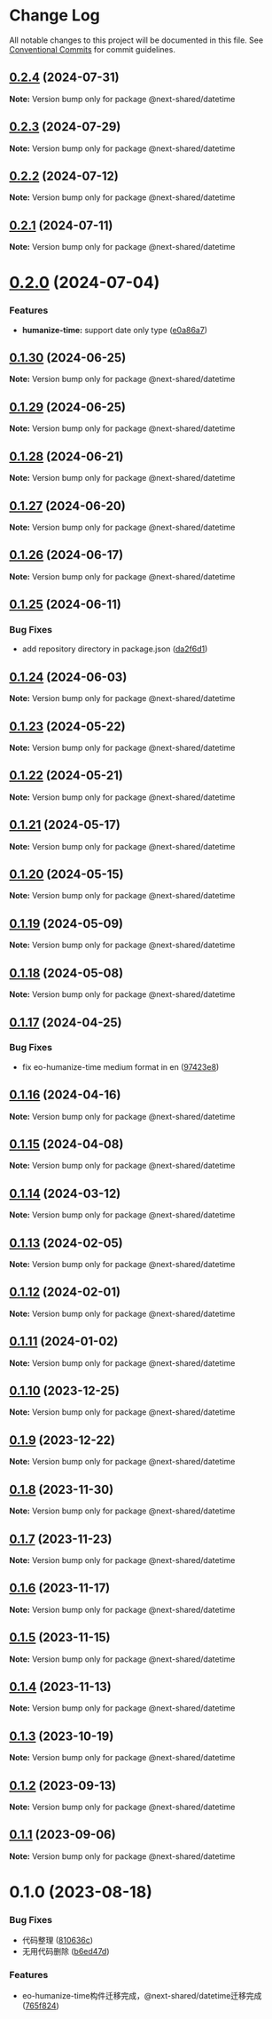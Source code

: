 # Change Log

All notable changes to this project will be documented in this file.
See [Conventional Commits](https://conventionalcommits.org) for commit guidelines.

## [0.2.4](https://github.com/easyops-cn/next-bricks/compare/@next-shared/datetime@0.2.3...@next-shared/datetime@0.2.4) (2024-07-31)

**Note:** Version bump only for package @next-shared/datetime





## [0.2.3](https://github.com/easyops-cn/next-bricks/compare/@next-shared/datetime@0.2.2...@next-shared/datetime@0.2.3) (2024-07-29)

**Note:** Version bump only for package @next-shared/datetime





## [0.2.2](https://github.com/easyops-cn/next-bricks/compare/@next-shared/datetime@0.2.1...@next-shared/datetime@0.2.2) (2024-07-12)

**Note:** Version bump only for package @next-shared/datetime

## [0.2.1](https://github.com/easyops-cn/next-bricks/compare/@next-shared/datetime@0.2.0...@next-shared/datetime@0.2.1) (2024-07-11)

**Note:** Version bump only for package @next-shared/datetime

# [0.2.0](https://github.com/easyops-cn/next-bricks/compare/@next-shared/datetime@0.1.30...@next-shared/datetime@0.2.0) (2024-07-04)

### Features

- **humanize-time:** support date only type ([e0a86a7](https://github.com/easyops-cn/next-bricks/commit/e0a86a767dee77e4ff39dba183c7d8f3c10ff515))

## [0.1.30](https://github.com/easyops-cn/next-bricks/compare/@next-shared/datetime@0.1.29...@next-shared/datetime@0.1.30) (2024-06-25)

**Note:** Version bump only for package @next-shared/datetime

## [0.1.29](https://github.com/easyops-cn/next-bricks/compare/@next-shared/datetime@0.1.28...@next-shared/datetime@0.1.29) (2024-06-25)

**Note:** Version bump only for package @next-shared/datetime

## [0.1.28](https://github.com/easyops-cn/next-bricks/compare/@next-shared/datetime@0.1.27...@next-shared/datetime@0.1.28) (2024-06-21)

**Note:** Version bump only for package @next-shared/datetime

## [0.1.27](https://github.com/easyops-cn/next-bricks/compare/@next-shared/datetime@0.1.26...@next-shared/datetime@0.1.27) (2024-06-20)

**Note:** Version bump only for package @next-shared/datetime

## [0.1.26](https://github.com/easyops-cn/next-bricks/compare/@next-shared/datetime@0.1.25...@next-shared/datetime@0.1.26) (2024-06-17)

**Note:** Version bump only for package @next-shared/datetime

## [0.1.25](https://github.com/easyops-cn/next-bricks/compare/@next-shared/datetime@0.1.24...@next-shared/datetime@0.1.25) (2024-06-11)

### Bug Fixes

- add repository directory in package.json ([da2f6d1](https://github.com/easyops-cn/next-bricks/commit/da2f6d11bc112d4901adc4beb744e8f5b945c01d))

## [0.1.24](https://github.com/easyops-cn/next-bricks/compare/@next-shared/datetime@0.1.23...@next-shared/datetime@0.1.24) (2024-06-03)

**Note:** Version bump only for package @next-shared/datetime

## [0.1.23](https://github.com/easyops-cn/next-bricks/compare/@next-shared/datetime@0.1.22...@next-shared/datetime@0.1.23) (2024-05-22)

**Note:** Version bump only for package @next-shared/datetime

## [0.1.22](https://github.com/easyops-cn/next-bricks/compare/@next-shared/datetime@0.1.21...@next-shared/datetime@0.1.22) (2024-05-21)

**Note:** Version bump only for package @next-shared/datetime

## [0.1.21](https://github.com/easyops-cn/next-bricks/compare/@next-shared/datetime@0.1.20...@next-shared/datetime@0.1.21) (2024-05-17)

**Note:** Version bump only for package @next-shared/datetime

## [0.1.20](https://github.com/easyops-cn/next-bricks/compare/@next-shared/datetime@0.1.19...@next-shared/datetime@0.1.20) (2024-05-15)

**Note:** Version bump only for package @next-shared/datetime

## [0.1.19](https://github.com/easyops-cn/next-bricks/compare/@next-shared/datetime@0.1.18...@next-shared/datetime@0.1.19) (2024-05-09)

**Note:** Version bump only for package @next-shared/datetime

## [0.1.18](https://github.com/easyops-cn/next-bricks/compare/@next-shared/datetime@0.1.17...@next-shared/datetime@0.1.18) (2024-05-08)

**Note:** Version bump only for package @next-shared/datetime

## [0.1.17](https://github.com/easyops-cn/next-bricks/compare/@next-shared/datetime@0.1.16...@next-shared/datetime@0.1.17) (2024-04-25)

### Bug Fixes

- fix eo-humanize-time medium format in en ([97423e8](https://github.com/easyops-cn/next-bricks/commit/97423e81a5c4fb899851070715c77b5492e57732))

## [0.1.16](https://github.com/easyops-cn/next-bricks/compare/@next-shared/datetime@0.1.15...@next-shared/datetime@0.1.16) (2024-04-16)

**Note:** Version bump only for package @next-shared/datetime

## [0.1.15](https://github.com/easyops-cn/next-bricks/compare/@next-shared/datetime@0.1.14...@next-shared/datetime@0.1.15) (2024-04-08)

**Note:** Version bump only for package @next-shared/datetime

## [0.1.14](https://github.com/easyops-cn/next-bricks/compare/@next-shared/datetime@0.1.13...@next-shared/datetime@0.1.14) (2024-03-12)

**Note:** Version bump only for package @next-shared/datetime

## [0.1.13](https://github.com/easyops-cn/next-bricks/compare/@next-shared/datetime@0.1.12...@next-shared/datetime@0.1.13) (2024-02-05)

**Note:** Version bump only for package @next-shared/datetime

## [0.1.12](https://github.com/easyops-cn/next-bricks/compare/@next-shared/datetime@0.1.11...@next-shared/datetime@0.1.12) (2024-02-01)

**Note:** Version bump only for package @next-shared/datetime

## [0.1.11](https://github.com/easyops-cn/next-bricks/compare/@next-shared/datetime@0.1.10...@next-shared/datetime@0.1.11) (2024-01-02)

**Note:** Version bump only for package @next-shared/datetime

## [0.1.10](https://github.com/easyops-cn/next-bricks/compare/@next-shared/datetime@0.1.9...@next-shared/datetime@0.1.10) (2023-12-25)

**Note:** Version bump only for package @next-shared/datetime

## [0.1.9](https://github.com/easyops-cn/next-bricks/compare/@next-shared/datetime@0.1.8...@next-shared/datetime@0.1.9) (2023-12-22)

**Note:** Version bump only for package @next-shared/datetime

## [0.1.8](https://github.com/easyops-cn/next-bricks/compare/@next-shared/datetime@0.1.7...@next-shared/datetime@0.1.8) (2023-11-30)

**Note:** Version bump only for package @next-shared/datetime

## [0.1.7](https://github.com/easyops-cn/next-bricks/compare/@next-shared/datetime@0.1.6...@next-shared/datetime@0.1.7) (2023-11-23)

**Note:** Version bump only for package @next-shared/datetime

## [0.1.6](https://github.com/easyops-cn/next-bricks/compare/@next-shared/datetime@0.1.5...@next-shared/datetime@0.1.6) (2023-11-17)

**Note:** Version bump only for package @next-shared/datetime

## [0.1.5](https://github.com/easyops-cn/next-bricks/compare/@next-shared/datetime@0.1.4...@next-shared/datetime@0.1.5) (2023-11-15)

**Note:** Version bump only for package @next-shared/datetime

## [0.1.4](https://github.com/easyops-cn/next-bricks/compare/@next-shared/datetime@0.1.3...@next-shared/datetime@0.1.4) (2023-11-13)

**Note:** Version bump only for package @next-shared/datetime

## [0.1.3](https://github.com/easyops-cn/next-bricks/compare/@next-shared/datetime@0.1.2...@next-shared/datetime@0.1.3) (2023-10-19)

**Note:** Version bump only for package @next-shared/datetime

## [0.1.2](https://github.com/easyops-cn/next-bricks/compare/@next-shared/datetime@0.1.1...@next-shared/datetime@0.1.2) (2023-09-13)

**Note:** Version bump only for package @next-shared/datetime

## [0.1.1](https://github.com/easyops-cn/next-bricks/compare/@next-shared/datetime@0.1.0...@next-shared/datetime@0.1.1) (2023-09-06)

**Note:** Version bump only for package @next-shared/datetime

# 0.1.0 (2023-08-18)

### Bug Fixes

- 代码整理 ([810636c](https://github.com/easyops-cn/next-bricks/commit/810636c6985c5d297bb1418c971c46eb0061dfe6))
- 无用代码删除 ([b6ed47d](https://github.com/easyops-cn/next-bricks/commit/b6ed47de360efe85dd8e212befb91aa015720df5))

### Features

- eo-humanize-time构件迁移完成，@next-shared/datetime迁移完成 ([765f824](https://github.com/easyops-cn/next-bricks/commit/765f824d2fe97c8495857e52446801fdaa9d9bb7))
